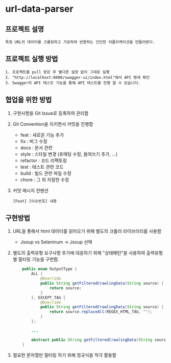 # url-data-parser

## 프로젝트 설명
```
특정 URL의 데이터를 크롤링하고 가공하여 반환하는 간단한 어플리케이션을 만들어본다.
```

## 프로젝트 실행 방법
```
1. 프로젝트를 pull 받은 후 별다른 설정 없이 그대로 실행
2. "http://localhost:8080/swagger-ui/index.html"에서 API 명세 확인
3. Swagger의 API 테스트 기능을 통해 API 테스트를 진행 할 수 있습니다.
```

## 협업을 위한 방법

1. 구현사항을 Git Issue로 등록하여 관리함
2. Git Convention을 지키면서 커밋을 진행함

   - feat : 새로운 기능 추가
   - fix : 버그 수정
   - docs : 문서 관련
   - style : 스타일 변경 (포매팅 수정, 들여쓰기 추가, …)
   - refactor : 코드 리팩토링
   - test : 테스트 관련 코드
   - build : 빌드 관련 파일 수정
   - chore : 그 외 자잘한 수정

3. 커밋 메시지 컨벤션
   ```
   [Feat] [이슈번호] 내용
   ```

## 구현방법

1. URL을 통해서 html 데이터를 읽어오기 위해 별도의 크롤러 라이브러리를 사용함

   - Jsoup vs Seleninum -> Jsoup 선택

2. 별도의 출력유형 요구사항 추가에 대응하기 위해 "상태패턴"을 사용하여 출력유형별 필터링 기능을 구현함.

   ```java
       public enum OutputType {
           ALL {
               @Override
               public String getFilteredCrawlingData(String source) {
                   return source;
               }
           }, EXCEPT_TAG {
               @Override
               public String getFilteredCrawlingData(String source) {
                   return source.replaceAll(REGEX_HTML_TAG, "");
               }
           };

           ...

           abstract public String getFilteredCrawlingData(String source);
       }
   ```

3. 필요한 문자열만 필터링 하기 위해 정규식을 적극 활용함

